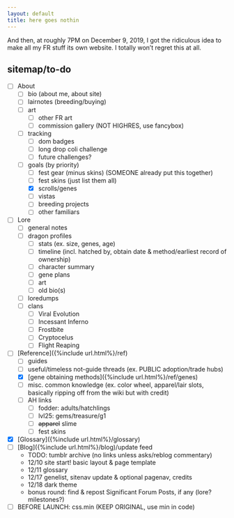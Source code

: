 ```yaml
---
layout: default
title: here goes nothin
---
```

And then, at roughly 7PM on December 9, 2019, I got the ridiculous idea to make all my FR stuff its own website. I totally won’t regret this at all.

## sitemap/to-do

- [ ] About
	- [ ] bio (about me, about site)
	- [ ] lairnotes (breeding/buying)
	- [ ] art
		- [ ] other FR art
		- [ ] commission gallery (NOT HIGHRES, use fancybox)
	- [ ] tracking
		- [ ] dom badges
		- [ ] long drop coli challenge
		- [ ] future challenges?
	- [ ] goals (by priority)
		- [ ] fest gear (minus skins) (SOMEONE already put this together)
		- [ ] fest skins (just list them all)
		- [x] scrolls/genes
		- [ ] vistas
		- [ ] breeding projects
		- [ ] other familiars
- [ ] Lore
	- [ ] general notes
	- [ ] dragon profiles
		- [ ] stats (ex. size, genes, age)
		- [ ] timeline (incl. hatched by, obtain date & method/earliest record of ownership)
		- [ ] character summary
		- [ ] gene plans
		- [ ] art
		- [ ] old bio(s)
	- [ ] loredumps
	- [ ] clans
		- [ ] Viral Evolution
		- [ ] Incessant Inferno
		- [ ] Frostbite
		- [ ] Cryptocelus
		- [ ] Flight Reaping
- [ ] [Reference]({%include url.html%}/ref)
	- [ ] guides
	- [ ] useful/timeless not-guide threads (ex. PUBLIC adoption/trade hubs)
	- [x] [gene obtaining methods]({%include url.html%}/ref/genes)
	- [ ] misc. common knowledge (ex. color wheel, apparel/lair slots, basically ripping off from the wiki but with credit)
	- [ ] AH links
		- [ ] fodder: adults/hatchlings
		- [ ] lvl25: gems/treasure/g1
		- [ ] ~~apparel~~ slime
		- [ ] fest skins
- [x] [Glossary]({%include url.html%}/glossary)
- [ ] [Blog]({%include url.html%}/blog)/update feed
	- TODO: tumblr archive (no links unless asks/reblog commentary)
	- 12/10 site start! basic layout & page template
	- 12/11 glossary
	- 12/17 genelist, sitenav update & optional pagenav, credits
	- 12/18 dark theme
	- bonus round: find & repost Significant Forum Posts, if any (lore? milestones?)
- [ ] BEFORE LAUNCH: css.min (KEEP ORIGINAL, use min in code)